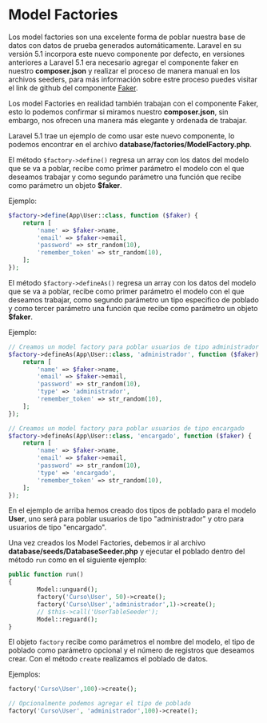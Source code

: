 # Model Factories
Los model factories son una excelente forma de poblar nuestra base de datos con datos de prueba generados automáticamente. Laravel en su versión 5.1 incorpora este nuevo componente por defecto, en versiones anteriores a Laravel 5.1 era necesario agregar el componente faker en nuestro ****composer.json**** y realizar el proceso de manera manual en los archivos seeders, para más información sobre estre proceso puedes visitar el link de github del componente [Faker](https://github.com/fzaninotto/Faker).

Los model Factories en realidad también trabajan con el componente Faker, esto lo podemos confirmar si miramos nuestro **composer.json**, sin embargo, nos ofrecen una manera más elegante y ordenada de trabajar.

Laravel 5.1 trae un ejemplo de como usar este nuevo componente, lo podemos encontrar en el archivo  **database/factories/ModelFactory.php**.

El método `$factory->define()` regresa un array con los datos del modelo que se va a poblar, recibe como primer parámetro el modelo con el que deseamos trabajar y como segundo parámetro una función que recibe como parámetro un objeto **$faker**.

Ejemplo:
```php 
$factory->define(App\User::class, function ($faker) {
    return [
        'name' => $faker->name,
        'email' => $faker->email,
        'password' => str_random(10),
        'remember_token' => str_random(10),
    ];
}); 
```

El método `$factory->defineAs()` regresa un array con los datos del modelo que se va a poblar, recibe como primer parámetro el modelo con el que deseamos trabajar, como segundo parámetro un tipo especifico de poblado y como tercer parámetro una función que recibe como parámetro un objeto **$faker**.

Ejemplo:
```php
// Creamos un model factory para poblar usuarios de tipo administrador
$factory->defineAs(App\User::class, 'administrador', function ($faker) {
    return [
        'name' => $faker->name,
        'email' => $faker->email,
        'password' => str_random(10),
        'type' => 'administrador',
        'remember_token' => str_random(10),
    ];
});

// Creamos un model factory para poblar usuarios de tipo encargado
$factory->defineAs(App\User::class, 'encargado', function ($faker) {
    return [
        'name' => $faker->name,
        'email' => $faker->email,
        'password' => str_random(10),
        'type' => 'encargado',
        'remember_token' => str_random(10),
    ];
});
```


En el ejemplo de arriba hemos creado dos tipos de poblado para el modelo **User**, uno será para poblar usuarios de tipo "administrador" y otro para usuarios de tipo "encargado".

Una vez creados los Model Factories, debemos ir al archivo **database/seeds/DatabaseSeeder.php** y ejecutar el poblado dentro del método `run` como en el siguiente ejemplo:

```php
public function run()
{
        Model::unguard();
        factory('Curso\User', 50)->create();
        factory('Curso\User','administrador',1)->create();        
        // $this->call('UserTableSeeder');
        Model::reguard();
}
```

El objeto `factory` recibe como parámetros el nombre del modelo, el tipo de poblado como parámetro opcional y el número de registros que deseamos crear. Con el método `create` realizamos el poblado de datos.

Ejemplos:

```php
factory('Curso\User',100)->create();

// Opcionalmente podemos agregar el tipo de poblado
factory('Curso\User', 'administrador',100)->create();
```











